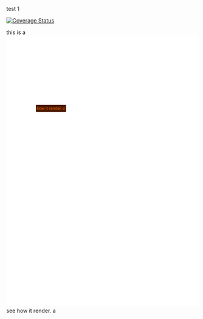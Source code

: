test 1


[![Coverage Status](https://coveralls.io/repos/github/satya164/pigment/badge.svg?branch=master)](https://coveralls.io/github/satya164/pigment?branch=master)



this is a [![Coverage Status2](yo.svg)](yo2) see how it render.
a
